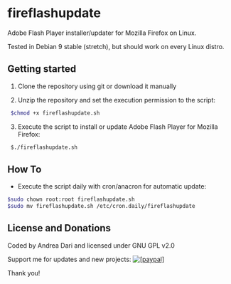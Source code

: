 fireflashupdate
====

Adobe Flash Player installer/updater for Mozilla Firefox on Linux.

Tested in Debian 9 stable (stretch), but should work on every Linux distro.

## Getting started

1) Clone the repository using git or download it manually

2) Unzip the repository and set the execution permission to the script:

```bash
 $chmod +x fireflashupdate.sh
```
3) Execute the script to install or update Adobe Flash Player for Mozilla Firefox:

```bash
 $./fireflashupdate.sh
```

## How To

- Execute the script daily with cron/anacron for automatic update:
```bash
$sudo chown root:root fireflashupdate.sh
$sudo mv fireflashupdate.sh /etc/cron.daily/fireflashupdate
```

License and Donations
-------

Coded by Andrea Dari and licensed under GNU GPL v2.0

Support me for updates and new projects: <a href="https://www.paypal.com/cgi-bin/webscr?cmd=_donations&business=andreadari91%40gmail%2ecom&lc=IT&item_name=Andrea%20Dari%20FOSS%20developer%20support&currency_code=EUR&bn=PP%2dDonationsBF%3abtn_donateCC_LG%2egif%3aNonHostedGuest"><img src="https://www.paypalobjects.com/en_US/i/btn/btn_donate_LG.gif" alt="[paypal]" /></a>

Thank you!
